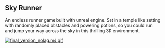 ## Sky Runner

An endless runner game built with unreal engine. Set in a temple like setting with randomly placed obstacles and powering potions, so you could run and jump your way across the sky in this thrilling 3D environment.

[![final_version_nolag.md.gif](https://s3.gifyu.com/images/final_version_nolag.md.gif)](https://gifyu.com/image/5HGl)
